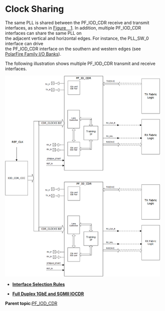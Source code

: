 # Clock Sharing

The same PLL is shared between the PF\_IOD\_CDR receive and transmit<br /> interfaces, as shown in [Figure   1](#GUID-6E8A1F77-D7F5-462E-A10A-22E790E77006). In addition, multiple PF\_IOD\_CDR interfaces can share the same PLL on<br /> the adjacent vertical and horizontal edges. For instance, the PLL\_SW\_0 interface can drive<br /> the PF\_IOD\_CDR interface on the southern and western edges \(see [PolarFire Family I/O Banks](GUID-015DB00F-F8A2-4F67-8937-A0AC6FACC841.md)\).

The following illustration shows multiple PF\_IOD\_CDR transmit and receive interfaces.

![](GUID-57ED3BC9-9E4B-4CB6-8518-27BA8E4EF0FC-low.png "Multiple PF_IOD_CDR Transmit and Receive Interfaces")

-   **[Interface Selection Rules](GUID-7A5299C8-CEFD-40DC-BE0B-A92A72C04242.md)**  

-   **[Full Duplex 1GbE and SGMII IOCDR](GUID-05A35363-9255-45FE-B112-67BF5D886441.md)**  


**Parent topic:**[PF\_IOD\_CDR](GUID-8EA0853D-A9F3-4136-B6CC-7B515BF36957.md)

